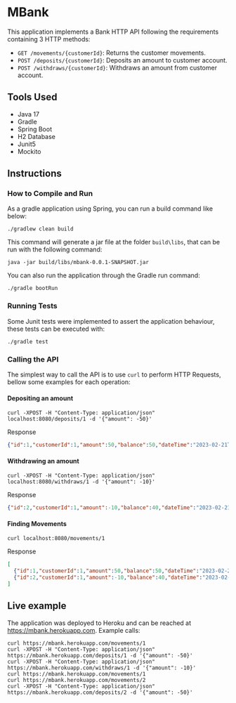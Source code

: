 # MBank

This application implements a Bank HTTP API following the requirements containing 3 HTTP methods:

- `GET /movements/{customerId}`: Returns the customer movements.
- `POST /deposits/{customerId}`: Deposits an amount to customer account.
- `POST /withdraws/{customerId}`: Withdraws an amount from customer account.

## Tools Used

- Java 17
- Gradle
- Spring Boot
- H2 Database
- Junit5
- Mockito

## Instructions

### How to Compile and Run

As a gradle application using Spring, you can run a build command like below:

```shell
./gradlew clean build
```

This command will generate a jar file at the folder `build\libs`, that can be run with the following command:

```shell
java -jar build/libs/mbank-0.0.1-SNAPSHOT.jar
```

You can also run the application through the Gradle run command:

```shell
./gradle bootRun
```

### Running Tests

Some Junit tests were implemented to assert the application behaviour, these tests can be executed with:

```shell
./gradle test
```

### Calling the API

The simplest way to call the API is to use `curl` to perform HTTP Requests, bellow some examples for each operation:


#### Depositing an amount

```shell
curl -XPOST -H "Content-Type: application/json" localhost:8080/deposits/1 -d '{"amount": -50}'
```

Response
```json
{"id":1,"customerId":1,"amount":50,"balance":50,"dateTime":"2023-02-21T18:00:00.1148551"}
```

#### Withdrawing an amount

```shell
curl -XPOST -H "Content-Type: application/json" localhost:8080/withdraws/1 -d '{"amount": -10}'
```

Response
```json
{"id":2,"customerId":1,"amount":-10,"balance":40,"dateTime":"2023-02-21T18:01:32.3745726"}
```

#### Finding Movements

```shell
curl localhost:8080/movements/1
```

Response
```json
[
  {"id":1,"customerId":1,"amount":50,"balance":50,"dateTime":"2023-02-21T18:00:00.114855"},
  {"id":2,"customerId":1,"amount":-10,"balance":40,"dateTime":"2023-02-21T18:01:32.374573"}
]
```

## Live example

The application was deployed to Heroku and can be reached at https://mbank.herokuapp.com.
Example calls:

```shell
curl https://mbank.herokuapp.com/movements/1
curl -XPOST -H "Content-Type: application/json" https://mbank.herokuapp.com/deposits/1 -d '{"amount": -50}'
curl -XPOST -H "Content-Type: application/json" https://mbank.herokuapp.com/withdraws/1 -d '{"amount": -10}'
curl https://mbank.herokuapp.com/movements/1
curl https://mbank.herokuapp.com/movements/2
curl -XPOST -H "Content-Type: application/json" https://mbank.herokuapp.com/deposits/2 -d '{"amount": -50}'
```